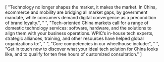 [
    "Technology no longer shapes the market, it makes the market. In China, ecommerce and mobility are bridging all market gaps, by government mandate, while consumers demand digital convergence as a precondition of brand loyalty.",
    " ",
    "Tech-oriented China markets call for a range of domestic technology services: software, hardware, and the solutions to align them with your business operations. WPIC’s in-house tech experts, strategic alliances, training, and other resources have helped global organizations to:",
    " ",
    "Core competencies in our wheelhouse include:",
    " ",
    "Get in touch now to discover what your ideal tech solution for China looks like, and to qualify for ten free hours of customized consultation."
]